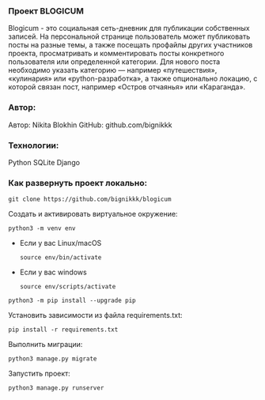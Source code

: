 ### Проект BLOGICUM

Blogicum - это социальная сеть-дневник для публикации собственных записей. На персональной странице пользователь может публиковать посты на разные темы, а также  посещать профайлы других участников проекта, просматривать и комментировать посты конкретного пользователя или определенной категории. Для нового поста необходимо указать категорию — например «путешествия», «кулинария» или «python-разработка», а также опционально локацию, с которой связан пост, например «Остров отчаянья» или «Караганда». 

### Автор:
Автор: Nikita Blokhin
GitHub: github.com/bignikkk

### Технологии:

Python
SQLite
Django

### Как развернуть проект локально:

```
git clone https://github.com/bignikkk/blogicum
```

Cоздать и активировать виртуальное окружение:

```
python3 -m venv env
```

* Если у вас Linux/macOS

    ```
    source env/bin/activate
    ```

* Если у вас windows

    ```
    source env/scripts/activate
    ```

```
python3 -m pip install --upgrade pip
```

Установить зависимости из файла requirements.txt:

```
pip install -r requirements.txt
```

Выполнить миграции:

```
python3 manage.py migrate
```

Запустить проект:

```
python3 manage.py runserver